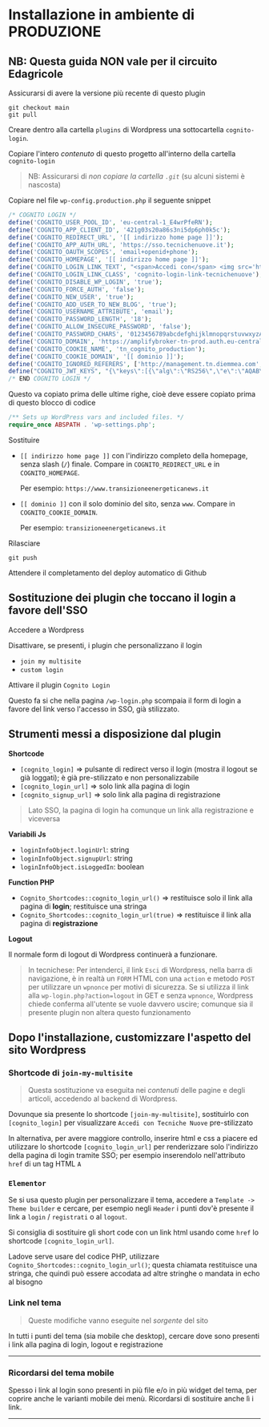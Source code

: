 # Installazione in ambiente di PRODUZIONE

## NB: Questa guida NON vale per il circuito Edagricole

Assicurarsi di avere la versione più recente di questo plugin

    git checkout main
    git pull

Creare dentro alla cartella `plugins` di Wordpress una sottocartella `cognito-login`.

Copiare l'intero _contenuto_ di questo progetto all'interno della cartella `cognito-login`

> NB: Assicurarsi di _non copiare la cartella `.git`_ (su alcuni sistemi è nascosta)

Copiare nel file `wp-config.production.php` il seguente snippet

```php
/* COGNITO LOGIN */
define('COGNITO_USER_POOL_ID', 'eu-central-1_E4wrPfeRN');
define('COGNITO_APP_CLIENT_ID', '421g03s20a86s3ni5dp6ph0k5c');
define('COGNITO_REDIRECT_URL', '[[ indirizzo home page ]]');
define('COGNITO_APP_AUTH_URL', 'https://sso.tecnichenuove.it');
define('COGNITO_OAUTH_SCOPES', 'email+openid+phone');
define('COGNITO_HOMEPAGE', '[[ indirizzo home page ]]');
define('COGNITO_LOGIN_LINK_TEXT', "<span>Accedi con</span> <img src='https://static.tecnichenuove.it/common/gruppo_tn.webp'/>");
define('COGNITO_LOGIN_LINK_CLASS', 'cognito-login-link-tecnichenuove');
define('COGNITO_DISABLE_WP_LOGIN', 'true');
define('COGNITO_FORCE_AUTH', 'false');
define('COGNITO_NEW_USER', 'true');
define('COGNITO_ADD_USER_TO_NEW_BLOG', 'true');
define('COGNITO_USERNAME_ATTRIBUTE', 'email');
define('COGNITO_PASSWORD_LENGTH', '18');
define('COGNITO_ALLOW_INSECURE_PASSWORD', 'false');
define('COGNITO_PASSWORD_CHARS', '0123456789abcdefghijklmnopqrstuvwxyzABCDEFGHIJKLMNOPQRSTUVWXYZ!$%&?^-_');
define('COGNITO_DOMAIN', 'https://amplifybroker-tn-prod.auth.eu-central-1.amazoncognito.com');
define('COGNITO_COOKIE_NAME', 'tn_cognito_production');
define('COGNITO_COOKIE_DOMAIN', '[[ dominio ]]');
define('COGNITO_IGNORED_REFERERS', ['http://management.tn.diemmea.com', 'http://18.192.100.203']);
define("COGNITO_JWT_KEYS", "{\"keys\":[{\"alg\":\"RS256\",\"e\":\"AQAB\",\"kid\":\"y51RK2j+\/MZpdY0twanXnyY\/e6D2SYqyBdAWHzIlRRI=\",\"kty\":\"RSA\",\"n\":\"wiLI8ktBIa9wyb7NBROLBAOFxc8D0md--SEQW8SFlaxwuScPrlnj5DRqfiJB2-njVyPOHvHZTQbm5bAatEKZueYp9O4wznYbpu3kSYP2Brsi8MGFovOSIUqr-fuSj6eD6qkeb9w0QkuLdbeROD6mFXEgR3dAiaNdrBzpvuYc7alm-o_CYhnoNb9Pe4KSwaDvID-CgqpAjnKwInFzyvLBkMgkYysX53tznJ-KPbUl4GjdXT5yQOKOdrF68QOwOPFw4WlH_QEYuTG4JgRU3_1lwGrEZAA5CdHmdQ1GBBzMpGWkN18aqLpaQocb3B1ArI5C9W4tmN3kZc4a4EuiHf9izQ\",\"use\":\"sig\"},{\"alg\":\"RS256\",\"e\":\"AQAB\",\"kid\":\"+9yh+OXZry9RPWQsL\/b6NzpxPI+yRQQxfPzewCo\/M0E=\",\"kty\":\"RSA\",\"n\":\"zHVVeNJrqeKTzqZ6v4rFXjcFdXg84vnNrR2ena0KkwLau0PD9MV4re0cGQ2DGDC5n2ZcffotGa3CQXigw1poQ04AEv_w1z7hEn2VWDo10AXcjct8SMkwifdcbMoWmj6d_oUlS4HNajndx2xoXfBb8pOmMea5N7-OZss4binAqZwdCm3L3ku9cjwBZNhSyw_Cm83V2RBZEOchJgbPAEt21F3rY1cl0mW5CA6mdvgUI6EmYRS-xPjfS1NBfzP7UGPxpmEmnrgWIe9Y9kgcnNixKyTQ5Fj8I7v3iDdbXRr0QNLor4nvf7-b_fD9UPyvWl7-HxYxpM3M4-aS0lkQGgU7_Q\",\"use\":\"sig\"}]}");
/* END COGNITO LOGIN */
```

Questo va copiato prima delle ultime righe, cioè deve essere copiato prima di questo blocco di codice

```php
/** Sets up WordPress vars and included files. */
require_once ABSPATH . 'wp-settings.php';
```

Sostituire

- `[[ indirizzo home page ]]` con l'indirizzo completo della homepage, senza slash (`/`) finale. Compare in `COGNITO_REDIRECT_URL` e in `COGNITO_HOMEPAGE`.

  Per esempio: `https://www.transizioneenergeticanews.it`

- `[[ dominio ]]` con il solo dominio del sito, senza `www`. Compare in `COGNITO_COOKIE_DOMAIN`.

  Per esempio: `transizioneenergeticanews.it`

Rilasciare

    git push

Attendere il completamento del deploy automatico di Github

## Sostituzione dei plugin che toccano il login a favore dell'SSO

Accedere a Wordpress

Disattivare, se presenti, i plugin che personalizzano il login

- `join my multisite`
- `custom login`

Attivare il plugin `Cognito Login`

Questo fa si che nella pagina `/wp-login.php` scompaia il form di login a favore del link verso l'accesso in SSO, già stilizzato.

## Strumenti messi a disposizione dal plugin

**Shortcode**

- `[cognito_login]` => pulsante di redirect verso il login (mostra il logout se già loggati); è già pre-stilizzato e non personalizzabile
- `[cognito_login_url]` => solo link alla pagina di login
- `[cognito_signup_url]` => solo link alla pagina di registrazione 

> Lato SSO, la pagina di login ha comunque un link alla registrazione e viceversa

**Variabili Js**

- `loginInfoObject.loginUrl`: string
- `loginInfoObject.signupUrl`: string
- `loginInfoObject.isLoggedIn`: boolean

**Function PHP**

- `Cognito_Shortcodes::cognito_login_url()` => restituisce solo il link alla pagina di **login**; restituisce una stringa
- `Cognito_Shortcodes::cognito_login_url(true)` => restituisce il link alla pagina di **registrazione**

**Logout**

Il normale form di logout di Wordpress continuerà a funzionare.

> In tecnichese: Per intenderci, il link `Esci` di Wordpress, nella barra di
> navigazione, è in realtà
> un `FORM` HTML con una `action` e metodo `POST` per utilizzare un `wpnonce` per
> motivi di sicurezza.
> Se si utilizza il link alla `wp-login.php?action=logout` in GET e senza `wpnonce`,
> Wordpress chiede conferma all'utente se vuole davvero uscire; comunque sia
> il presente plugin non altera questo funzionamento

## Dopo l'installazione, customizzare l'aspetto del sito Wordpress

### Shortcode di `join-my-multisite`

> Questa sostituzione va eseguita nei _contenuti_ delle pagine e degli articoli,
> accedendo al backend di Wordpress.

Dovunque sia presente lo shortcode `[join-my-multisite]`, sostituirlo con `[cognito_login]`
per visualizzare `Accedi con Tecniche Nuove` pre-stilizzato

In alternativa, per avere maggiore controllo, inserire html e css a piacere ed utilizzare
lo shortcode `[cognito_login_url]` per renderizzare solo l'indirizzo della pagina di
login tramite SSO; per esempio inserendolo nell'attributo `href` di un tag HTML `A`

### `Elementor`

Se si usa questo plugin per personalizzare il tema, accedere a `Template -> Theme builder` e cercare, per esempio negli `Header` i punti dov'è presente il link a `login` / `registrati` o al `logout`.

Si consiglia di sostituire gli short code con un link html usando come `href` lo shortcode `[cognito_login_url]`.

Ladove serve usare del codice PHP, utilizzare `Cognito_Shortcodes::cognito_login_url()`; questa chiamata restituisce una stringa, che quindi può essere accodata ad altre stringhe o mandata in echo al bisogno

### Link nel tema

> Queste modifiche vanno eseguite nel _sorgente_ del sito

In tutti i punti del tema (sia mobile che desktop), cercare dove sono presenti i link alla
pagina di login, logout e registrazione

---

### Ricordarsi del tema mobile

Spesso i link al login sono presenti in più file e/o in più widget del tema, per coprire anche le varianti mobile dei menù. Ricordarsi di sostituire anche lì i link.

---